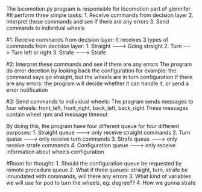 The locomotion.py program is responsible for locomotion part of glennifer
#It perform three simple tasks:
    1. Receive commands from decision layer
    2. Interpret these commands and see if there are any errors
    3. Send commands to individual wheels

#1: Receive commands from decision layer: 
It receives 3 types of commands from decision layer:
    1. Straight ---> Going straight
    2. Turn     ---> Turn left or right
    3. Strafe   ---> Strafe
    
#2: Interpret these commands and see if there are any errors
The program do error decetion by looking back the configuration 
for example: the command says go straight, but the wheels are in turn configuration
If there are any errors:
the program will decide whether it can handle it, or send a error notification

#3: Send commands to individual wheels:
The program sends messages to four wheels: front_left, front_right, back_left, back_right
These messages contain wheel rpm and message timeout

By doing this, the program have four different queue for four different purposes:
    1. Straight queue ---> only receive straight commands
    2. Turn queue     ---> only receive turn commands 
    3. Strafe queue   ---> only receive strafe commands
    4. Configuration queue ---> only receive information about wheels configuration
    

#Room for thought:
    1. Should the configuration queue be requested by remote procedure queue
    2. What if three queues: straight, turn, strafe be innundated with commands, will there any errors
    3. What kind of variables we will use for pod to turn the wheels, eg: degree??
    4. How we gonna strafe
